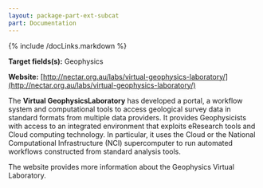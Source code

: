 ```yaml
---
layout: package-part-ext-subcat
part: Documentation
---
```

{% include /docLinks.markdown %}

**Target fields(s):** Geophysics

**Website:** [http://nectar.org.au/labs/virtual-geophysics-laboratory/](http://nectar.org.au/labs/virtual-geophysics-laboratory/) 

The **Virtual GeophysicsLaboratory** has developed a portal, a workflow system and computational tools to access geological survey data in standard formats from multiple data providers. It provides Geophysicists with access to an integrated environment that exploits eResearch tools and Cloud computing technology. In particular, it uses the Cloud or the National Computational Infrastructure (NCI) supercomputer to run automated workflows constructed from standard analysis tools.

The website provides more information about the Geophysics Virtual Laboratory.

